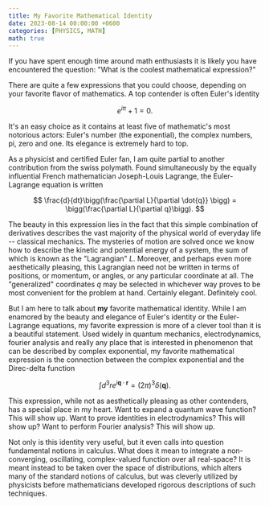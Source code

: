 ```yaml
---
title: My Favorite Mathematical Identity
date: 2023-08-14 00:00:00 +0600
categories: [PHYSICS, MATH]
math: true
---
```


If you have spent enough time around math enthusiasts it is likely you have encountered the question: "What is the coolest mathematical expression?"

There are quite a few expressions that you could choose, depending on your favorite flavor of mathematics. A top contender is often Euler's identity  

$$
e^{i\pi} + 1 = 0.
$$  

It's an easy choice as it contains at least five of mathematic's most notorious actors: Euler's number (the exponential), the complex numbers, pi, zero and one. Its elegance is extremely hard to top. 

As a physicist and certified Euler fan, I am quite partial to another contribution from the swiss polymath. Found simultaneously by the equally influential French mathematician Joseph-Louis Lagrange, the Euler-Lagrange equation is written  

$$
\frac{d}{dt}\bigg(\frac{\partial L}{\partial \dot{q}} \bigg) = \bigg(\frac{\partial L}{\partial q}\bigg).
$$  

The beauty in this expression lies in the fact that this simple combination of derivatives describes the vast majority of the physical world of everyday life -- classical mechanics. The mysteries of motion are solved once we know how to describe the kinetic and potential energy of a system, the sum of which is known as the "Lagrangian" $L$. Moreover, and perhaps even more aesthetically pleasing, this Lagrangian need not be written in terms of positions, or momentum, or angles, or any particular coordinate at all. The "generalized" coordinates $q$ may be selected in whichever way proves to be most convenient for the problem at hand. Certainly elegant. Definitely cool. 

But I am here to talk about **my** favorite mathematical identity. While I am enamored by the beauty and elegance of Euler's identity or the Euler-Lagrange equations, my favorite expression is more of a clever tool than it is a beautiful statement. Used widely in quantum mechanics, electrodynamics, fourier analysis and really any place that is interested in phenomenon that can be described by complex exponential, my favorite mathematical expression is the connection between the complex exponential and the Direc-delta function  

$$
\int d^3r e^{i\mathbf{q}\cdot\mathbf{r}} = (2\pi)^3 \delta(\mathbf{q}).
$$  

This expression, while not as aesthetically pleasing as other contenders, has a special place in my heart. Want to expand a quantum wave function? This will show up. Want to prove identities in electrodynamics? This will show up? Want to perform Fourier analysis? This will show up. 

Not only is this identity very useful, but it even calls into question fundamental notions in calculus. What does it mean to integrate a non-converging, oscillating, complex-valued function over all real-space? It is meant instead to be taken over the space of distributions, which alters many of the standard notions of calculus, but was cleverly utilized by physicists before mathematicians developed rigorous descriptions of such techniques. 